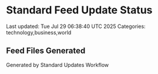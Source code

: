 # Standard Feed Update Status
Last updated: Tue Jul 29 06:38:40 UTC 2025
Categories: technology,business,world

## Feed Files Generated

Generated by Standard Updates Workflow
